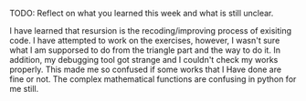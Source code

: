 TODO: Reflect on what you learned this week and what is still unclear.

I have learned that resursion is the recoding/improving process of exisiting code. I have attempted to work on the exercises, however, I wasn't sure what I am supporsed to do from the triangle part and the way to do it. In addition, my debugging tool got strange and I couldn't check my works properly. This made me so confused if some works that I Have done are fine or not. The complex mathematical functions are confusing in python for me still. 